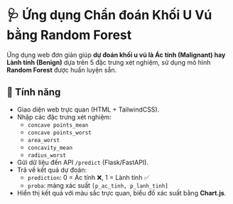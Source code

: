 # 🩺 Ứng dụng Chẩn đoán Khối U Vú bằng Random Forest

Ứng dụng web đơn giản giúp **dự đoán khối u vú là Ác tính (Malignant) hay Lành tính (Benign)** dựa trên 5 đặc trưng xét nghiệm, sử dụng mô hình **Random Forest** được huấn luyện sẵn.

## 📌 Tính năng
- Giao diện web trực quan (HTML + TailwindCSS).
- Nhập các đặc trưng xét nghiệm:
  - `concave points_mean`
  - `concave points_worst`
  - `area_worst`
  - `concavity_mean`
  - `radius_worst`
- Gửi dữ liệu đến API `/predict` (Flask/FastAPI).
- Trả về kết quả dự đoán:
  - `prediction`: 0 = Ác tính ❌, 1 = Lành tính ✅
  - `proba`: mảng xác suất `[p_ac_tinh, p_lanh_tinh]`
- Hiển thị kết quả với màu sắc trực quan, biểu đồ xác suất bằng **Chart.js**.
